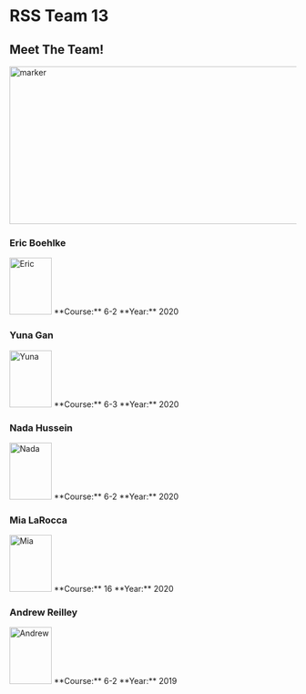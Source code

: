 # RSS Team 13

## Meet The Team!

<img src="https://drive.google.com/uc?export=view&id=1muZdvgSLB9RgKc6RV89q59ER8Md_1_Ah" alt="marker" height="277" width="600">

### Eric Boehlke
<img src="https://drive.google.com/uc?export=view&id=1zHgYd1Cu5A9lYqZvU-M3umE_TS851uiB" alt="Eric" height="100" width="74">
**Course:** 6-2
**Year:** 2020

### Yuna Gan
<img src="https://drive.google.com/uc?export=view&id=12f5LioGw4vNExfYozHTHZbiuAkTZoz0v" alt="Yuna" height="100" width="74">
**Course:** 6-3
**Year:** 2020

### Nada Hussein
<img src="https://drive.google.com/uc?export=view&id=1Hj7_pHrafliZA2RStTCo9KAMGFc6WUnG" alt="Nada" height="100" width="74">
**Course:** 6-2
**Year:** 2020

### Mia LaRocca
<img src="https://drive.google.com/uc?export=view&id=1IS6WAVeytnXESOZVFqu0P_aEtFHFLdt1" alt="Mia" height="100" width="74">
**Course:** 16
**Year:** 2020

### Andrew Reilley
<img src="https://drive.google.com/uc?export=view&id=11OHYAbxKBRf0JzH6WcKUTVxda-Y2fEkdi" alt="Andrew" height="100" width="74">
**Course:** 6-2
**Year:** 2019
